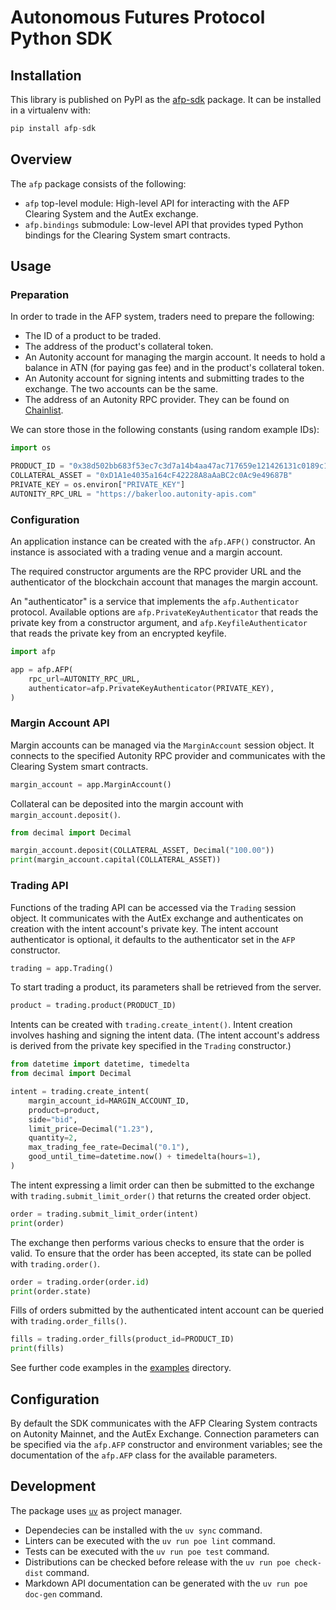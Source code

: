 # Autonomous Futures Protocol Python SDK

## Installation

This library is published on PyPI as the [afp-sdk](https://pypi.org/project/afp-sdk/)
package. It can be installed in a virtualenv with:

```py
pip install afp-sdk
```

## Overview

The `afp` package consists of the following:

- `afp` top-level module: High-level API for interacting with the AFP Clearing
  System and the AutEx exchange.
- `afp.bindings` submodule: Low-level API that provides typed Python bindings
  for the Clearing System smart contracts.

## Usage

### Preparation

In order to trade in the AFP system, traders need to prepare the following:

- The ID of a product to be traded.
- The address of the product's collateral token.
- An Autonity account for managing the margin account. It needs to hold a
  balance in ATN (for paying gas fee) and in the product's collateral token.
- An Autonity account for signing intents and submitting trades to the
  exchange. The two accounts can be the same.
- The address of an Autonity RPC provider. They can be found on
  [Chainlist](https://chainlist.org/?search=autonity).

We can store those in the following constants (using random example IDs):

```py
import os

PRODUCT_ID = "0x38d502bb683f53ec7c3d7a14b4aa47ac717659e121426131c0189c15bf4b9460"
COLLATERAL_ASSET = "0xD1A1e4035a164cF42228A8aAaBC2c0Ac9e49687B"
PRIVATE_KEY = os.environ["PRIVATE_KEY"]
AUTONITY_RPC_URL = "https://bakerloo.autonity-apis.com"
```

### Configuration

An application instance can be created with the `afp.AFP()` constructor. An instance
is associated with a trading venue and a margin account.

The required constructor arguments are the RPC provider URL and the authenticator of
the blockchain account that manages the margin account.

An "authenticator" is a service that implements the `afp.Authenticator` protocol.
Available options are `afp.PrivateKeyAuthenticator` that reads the private key
from a constructor argument, and `afp.KeyfileAuthenticator` that reads the private
key from an encrypted keyfile.

```py
import afp

app = afp.AFP(
    rpc_url=AUTONITY_RPC_URL,
    authenticator=afp.PrivateKeyAuthenticator(PRIVATE_KEY),
)
```

### Margin Account API

Margin accounts can be managed via the `MarginAccount` session object. It
connects to the specified Autonity RPC provider and communicates with the
Clearing System smart contracts.

```py
margin_account = app.MarginAccount()
```

Collateral can be deposited into the margin account with `margin_account.deposit()`.

```py
from decimal import Decimal

margin_account.deposit(COLLATERAL_ASSET, Decimal("100.00"))
print(margin_account.capital(COLLATERAL_ASSET))
```

### Trading API

Functions of the trading API can be accessed via the `Trading` session object.
It communicates with the AutEx exchange and authenticates on creation with the
intent account's private key. The intent account authenticator is optional, it
defaults to the authenticator set in the `AFP` constructor.

```py
trading = app.Trading()
```

To start trading a product, its parameters shall be retrieved from the server.

```py
product = trading.product(PRODUCT_ID)
```

Intents can be created with `trading.create_intent()`. Intent creation involves
hashing and signing the intent data. (The intent account's address is derived
from the private key specified in the `Trading` constructor.)

```py
from datetime import datetime, timedelta
from decimal import Decimal

intent = trading.create_intent(
    margin_account_id=MARGIN_ACCOUNT_ID,
    product=product,
    side="bid",
    limit_price=Decimal("1.23"),
    quantity=2,
    max_trading_fee_rate=Decimal("0.1"),
    good_until_time=datetime.now() + timedelta(hours=1),
)
```

The intent expressing a limit order can then be submitted to the exchange with
`trading.submit_limit_order()` that returns the created order object.

```py
order = trading.submit_limit_order(intent)
print(order)
```

The exchange then performs various checks to ensure that the order is valid. To
ensure that the order has been accepted, its state can be polled with
`trading.order()`.

```py
order = trading.order(order.id)
print(order.state)
```

Fills of orders submitted by the authenticated intent account can be queried
with `trading.order_fills()`.

```py
fills = trading.order_fills(product_id=PRODUCT_ID)
print(fills)
```

See further code examples in the [examples](./examples/) directory.

## Configuration

By default the SDK communicates with the AFP Clearing System contracts on
Autonity Mainnet, and the AutEx Exchange. Connection parameters can be
specified via the `afp.AFP` constructor and environment variables; see the
documentation of the `afp.AFP` class for the available parameters.

## Development

The package uses [`uv`](https://docs.astral.sh/uv/) as project manager.

- Dependecies can be installed with the `uv sync` command.
- Linters can be executed with the `uv run poe lint` command.
- Tests can be executed with the `uv run poe test` command.
- Distributions can be checked before release with the `uv run poe check-dist` command.
- Markdown API documentation can be generated with the `uv run poe doc-gen` command.
